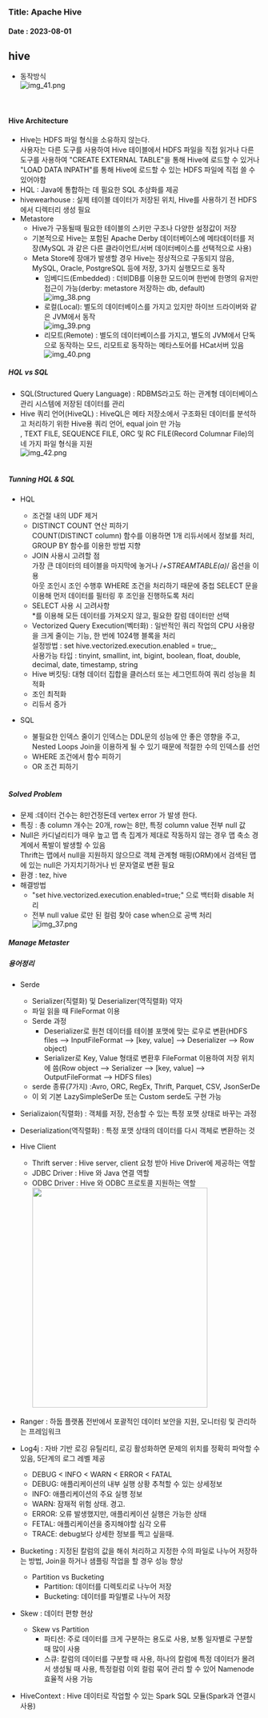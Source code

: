 ### Title: Apache Hive
#### Date : 2023-08-01  

## hive  
- 동작방식  
         ![img_41.png](..%2Fplatform%2Fimg%2Fimg_41.png)      
</br></br>  


#### Hive Architecture   
+ Hive는 HDFS 파일 형식을 소유하지 않는다.         
사용자는 다른 도구를 사용하여 Hive 테이블에서 HDFS 파일을 직접 읽거나 다른 도구를 사용하여 "CREATE EXTERNAL TABLE"을 통해 Hive에 로드할 수 있거나    
"LOAD DATA INPATH"를 통해 Hive에 로드할 수 있는 HDFS 파일에 직접 쓸 수 있어야함     
+ HQL : Java에 통합하는 데 필요한 SQL 추상화를 제공  
+  hivewearhouse : 실제 테이블 데이터가 저장된 위치, Hive를 사용하기 전 HDFS에서 디렉터리 생성 필요    
+ Metastore 
  + Hive가 구동될때 필요한 테이블의 스키만 구조나 다양한 설정값이 저장      
  + 기본적으로 Hive는 포함된 Apache Derby 데이터베이스에 메타데이터를 저장(MySQL 과 같은 다른 클라이언트/서버 데이터베이스를 선택적으로 사용)           
  + Meta Store에 장애가 발생할 경우 Hive는 정상적으로 구동되지 않음, MySQL, Oracle, PostgreSQL 등에 저장, 3가지 실행모드로 동작     
    + 임베디드(Embedded) : 더비DB를 이용한 모드이며 한번에 한명의 유저만 접근이 가능(derby: metastore 저장하는 db, default)         
    ![img_38.png](..%2Fplatform%2Fimg%2Fimg_38.png)   
    + 로컬(Local): 별도의 데이터베이스를 가지고 있지만 하이브 드라이버와 같은 JVM에서 동작        
    ![img_39.png](..%2Fplatform%2Fimg%2Fimg_39.png)      
    + 리모트(Remote) : 별도의 데이터베이스를 가지고, 별도의 JVM에서 단독으로 동작하는 모드, 리모트로 동작하는 메타스토어를 HCat서버 있음       
    ![img_40.png](..%2Fplatform%2Fimg%2Fimg_40.png)      

##### HQL vs SQL 
- SQL(Structured Query Language) : RDBMS라고도 하는 관계형 데이터베이스 관리 시스템에 저장된 데이터를 관리       
- Hive 쿼리 언어(HiveQL) : HiveQL은 메타 저장소에서 구조화된 데이터를 분석하고 처리하기 위한 Hive용 쿼리 언어, equal join 만 가능        
, TEXT FILE, SEQUENCE FILE, ORC 및 RC FILE(Record Columnar File)의 네 가지 파일 형식을 지원      
![img_42.png](..%2Fplatform%2Fimg%2Fimg_42.png)
</br></br>  

##### Tunning HQL & SQL   
+ HQL      
  + 조건절 내의 UDF 제거    
  + DISTINCT COUNT 연산 피하기    
   COUNT(DISTINCT column) 함수를 이용하면 1개 리듀서에서 정보를 처리, GROUP BY 함수를 이용한 방법 지향     
  + JOIN 사용시 고려할 점    
   가장 큰 데이터의 테이블을 마지막에 놓거나 /*+STREAMTABLE(a)*/ 옵션을 이용     
   아웃 조인시 조인 수행후 WHERE 조건을 처리하기 때문에 중첩 SELECT 문을 이용해 먼저 데이터를 필터링 후 조인을 진행하도록 처리    
  + SELECT 사용 시 고려사항     
   *를 이용해 모든 데이터를 가져오지 않고, 필요한 칼럼 데이터만 선택    
  + Vectorized Query Execution(벡터화) :  일반적인 쿼리 작업의 CPU 사용량을 크게 줄이는 기능, 한 번에 1024행 블록을 처리      
   설정방법 : set hive.vectorized.execution.enabled = true;_  
   사용가능 타입 : tinyint, smallint, int, bigint, boolean, float, double, decimal, date, timestamp, string    
  + Hive 버킷팅: 대형 데이터 집합을 클러스터 또는 세그먼트하여 쿼리 성능을 최적화    
  + 조인 최적화  
  + 리듀서 증가 

+ SQL
  + 불필요한 인덱스 줄이기
  인덱스는 DDL문의 성능에 안 좋은 영향을 주고, Nested Loops Join을 이용하게 될 수 있기 때문에 적절한 수의 인덱스를 선언
  + WHERE 조건에서 함수 피하기
  + OR 조건 피하기
</br></br>  
##### Solved Problem
+ 문제 :데이터 건수는 8만건정돈데 vertex error 가 발생 한다.  
+ 특징 : 총 column 개수는 20개, row는 8만, 특정 column value 전부 null 값   
+ Null은 카디널리티가 매우 높고 맵 측 집계가 제대로 작동하지 않는 경우 맵 축소 경계에서 폭발이 발생할 수 있음  
 Thrift는 맵에서 null을 지원하지 않으므로 객체 관계형 매핑(ORM)에서 검색된 맵에 있는 null은 가지치기하거나 빈 문자열로 변환 필요
+ 환경 : tez, hive   
+ 해결방법 
  + "set hive.vectorized.execution.enabled=true;" 으로 백터화 disable 처리      
  + 전부 null value 로만 된 컬럼 찾아 case when으로 공백 처리   
  ![img_37.png](..%2Fplatform%2Fimg%2Fimg_37.png)


##### Manage Metaster 


##### 용어정리
+ Serde  
  + Serializer(직렬화) 및 Deserializer(역직렬화) 약자
  + 파일 읽을 때 FileFormat 이용
  + Serde 과정
    + Deserializer로 원천 데이터를 테이블 포맷에 맞는 로우로 변환(HDFS files --> InputFileFormat --> [key, value] --> Deserializer --> Row object)    
    + Serializer로 Key, Value 형태로 변환후 FileFormat 이용하여 저장 위치에 씀(Row object --> Serializer --> [key, value] --> OutputFileFormat --> HDFS files)   
  + serde 종류(7가지) :Avro, ORC, RegEx, Thrift, Parquet, CSV, JsonSerDe  
  + 이 외 기본 LazySimpleSerDe 또는 Custom serde도 구현 가능
  
+ Serializaion(직렬화) : 객체를 저장, 전송할 수 있는 특정 포맷 상태로 바꾸는 과정    
+ Deserialization(역직렬화) : 특정 포맷 상태의 데이터를 다시 객체로 변환하는 것     
+ Hive Client 
  + Thrift server : Hive server, client 요청 받아 Hive Driver에 제공하는 역할 
  + JDBC Driver : Hive 와 Java 연결 역할 
  + ODBC Driver : Hive 와 ODBC 프로토콜 지원하는 역할  
    <img height="440" src="img/img_46.png" width="350"/>    
+ Ranger : 하둡 플랫폼 전반에서 포괄적인 데이터 보안을 지원, 모니터링 및 관리하는 프레임워크     
+ Log4j : 자바 기반 로깅 유틸리티, 로깅 활성화하면 문제의 위치를 정확히 파악할 수 있음, 5단계의 로그 레벨 제공 
  + DEBUG < INFO < WARN < ERROR <  FATAL
  + DEBUG: 애플리케이션의 내부 실행 상황 추척할 수 있는 상세정보
  + INFO: 애플리케이션의 주요 실행 정보 
  + WARN: 잠재적 위험 상태. 경고.
  + ERROR: 오류 발생했지만, 애플리케이션 실행은 가능한 상태 
  + FETAL: 애플리케이션을 중지해야할 심각 오류 
  + TRACE: debug보다 상세한 정보를 찍고 싶을때.
+ Bucketing : 지정된 칼럼의 값을 해쉬 처리하고 지정한 수의 파일로 나누어 저장하는 방법, Join을 하거나 샘플링 작업을 할 경우 성능 향상
  + Partition vs Bucketing
    + Partition: 데이터를 디렉토리로 나누어 저장
    + Bucketing: 데이터를 파일별로 나누어 저장 
+ Skew : 데이터 편향 현상
  + Skew vs Partition 
    + 파티션: 주로 데이터를 크게 구분하는 용도로 사용, 보통 일자별로 구분할 때 많이 사용    
    + 스큐: 칼럼의 데이터를 구분할 때 사용, 하나의 칼럼에 특정 데이터가 몰려서 생성될 때 사용, 특정컬럼 이외 컬럼 묶어 관리 할 수 있어 Namenode 효율적 사용 가능   
+ HiveContext : Hive 데이터로 작업할 수 있는 Spark SQL 모듈(Spark과 연결시 사용)